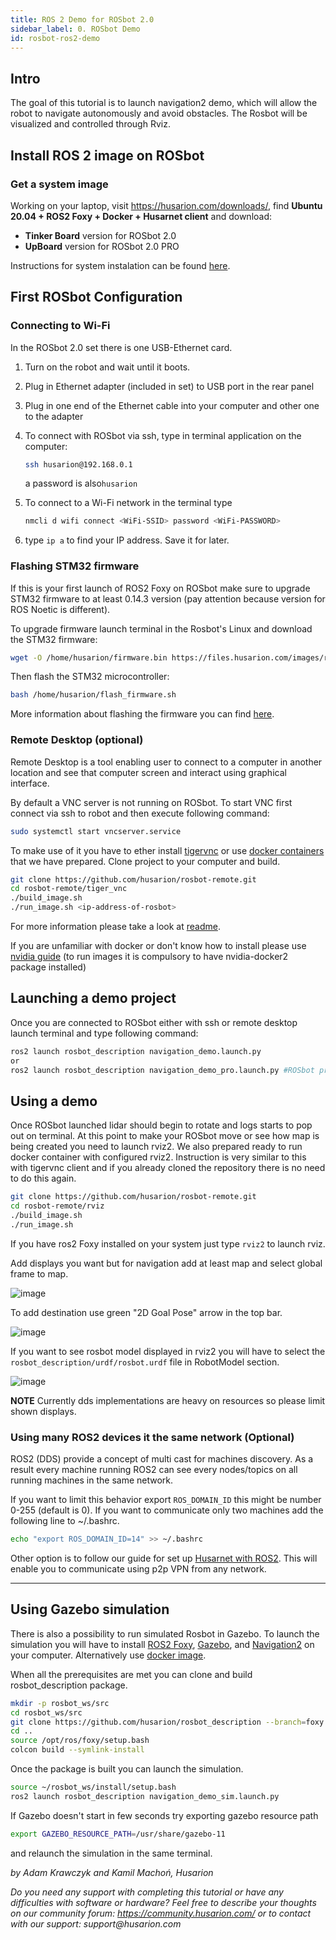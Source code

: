 ```yaml
---
title: ROS 2 Demo for ROSbot 2.0
sidebar_label: 0. ROSbot Demo
id: rosbot-ros2-demo
---
```

<!-- 
TODO: add to sidebar.json below "ROS projects section"
      {
        "type": "subcategory",
        "label": "ROS 2 tutorials",
        "ids": [
          "tutorials/ros2-tutorials/rosbot-ros2-demo"
        ]
      }, -->

## Intro

The goal of this tutorial is to launch navigation2 demo, which will allow the robot to navigate autonomously and avoid obstacles. The Rosbot will be visualized and controlled through Rviz.

## Install ROS 2 image on ROSbot

### Get a system image

Working on your laptop, visit https://husarion.com/downloads/, find **Ubuntu 20.04 + ROS2 Foxy + Docker + Husarnet client** and download:
- **Tinker Board** version for ROSbot 2.0 
- **UpBoard** version for ROSbot 2.0 PRO

Instructions for system instalation can be found [here](https://husarion.com/manuals/rosbot/#system-reinstallation).

## First ROSbot Configuration

### Connecting to Wi-Fi

In the ROSbot 2.0 set there is one USB-Ethernet card.

1. Turn on the robot and wait until it boots.
2. Plug in Ethernet adapter (included in set) to USB port in the rear panel
3. Plug in one end of the Ethernet cable into your computer and other one to the adapter
4. To connect with ROSbot via ssh, type in terminal application on the computer: 
    ```bash
    ssh husarion@192.168.0.1
    ```
    a password is also`husarion`

5. To connect to a Wi-Fi network in the terminal type 
    ```bash
    nmcli d wifi connect <WiFi-SSID> password <WiFi-PASSWORD>
    ``` 
6. type `ip a` to find your IP address. Save it for later.

### Flashing STM32 firmware
If this is your first launch of ROS2 Foxy on ROSbot make sure to upgrade STM32 firmware to at least 0.14.3 version (pay attention because version for ROS Noetic is different).

To upgrade firmware launch terminal in the Rosbot's Linux and download the STM32 firmware:

```bash
wget -O /home/husarion/firmware.bin https://files.husarion.com/images/rosbot-2.0-fw-v0.14.3.bin
```

Then flash the STM32 microcontroller:

```bash
bash /home/husarion/flash_firmware.sh
```

More information about flashing the firmware you can find [here](https://husarion.com/manuals/rosbot/#low-level-firmware-installation).

### Remote Desktop (optional)

Remote Desktop is a tool enabling user to connect to a computer in another location and see that computer screen and interact using graphical interface.

By default a VNC server is not running on ROSbot. To start VNC first connect via ssh to robot and then execute following command:

```bash
sudo systemctl start vncserver.service
```

To make use of it you have to ether install [tigervnc](https://tigervnc.org/) or use [docker containers](https://github.com/husarion/rosbot-remote) that we have prepared. Clone project to your computer and build. 

```bash
git clone https://github.com/husarion/rosbot-remote.git
cd rosbot-remote/tiger_vnc
./build_image.sh
./run_image.sh <ip-address-of-rosbot>
```

For more information please take a look at [readme](https://github.com/husarion/rosbot-remote/blob/main/README.md). 

If you are unfamiliar with docker or don't know how to install please use [nvidia guide](https://docs.nvidia.com/datacenter/cloud-native/container-toolkit/install-guide.html) (to run images it is compulsory to have nvidia-docker2 package installed)

## Launching a demo project

Once you are connected to ROSbot either with ssh or remote desktop launch terminal and type following command:

```bash
ros2 launch rosbot_description navigation_demo.launch.py
or
ros2 launch rosbot_description navigation_demo_pro.launch.py #ROSbot pro
```

## Using a demo

Once ROSbot launched lidar should begin to rotate and logs starts to pop out on terminal. At this point to make your ROSbot move or see how map is being created you need to launch rviz2. We also prepared ready to run docker container with configured rviz2. Instruction is very similar to this with tigervnc client and if you already cloned the repository there is no need to do this again. 

```bash
git clone https://github.com/husarion/rosbot-remote.git
cd rosbot-remote/rviz
./build_image.sh
./run_image.sh
```

If you have ros2 Foxy installed on your system just type `rviz2` to launch rviz.

Add displays you want but for navigation add at least map and select global frame to map.

![image](/docs/assets/img/ros2-tutorials/rviz2.png)

To add destination use green "2D Goal Pose" arrow in the top bar. 

![image](/docs/assets/img/ros2-tutorials/rviz2-nav2.png)

If you want to see rosbot model displayed in rviz2 you will have to select the `rosbot_description/urdf/rosbot.urdf` file in RobotModel section.

![image](/docs/assets/img/ros2-tutorials/rviz2-urdf.png)

**NOTE** Currently dds implementations are heavy on resources so please limit shown displays. 

### Using many ROS2 devices it the same network (Optional)

ROS2 (DDS) provide a concept of multi cast for machines discovery. As a result every machine running ROS2 can see every nodes/topics on all running machines in the same network. 

If you want to limit this behavior export `ROS_DOMAIN_ID` this might be number 0-255 (default is 0). If you want to communicate only two machines add the following line to ~/.bashrc. 

```bash
echo "export ROS_DOMAIN_ID=14" >> ~/.bashrc
```

Other option is to follow our guide for set up [Husarnet with ROS2](https://husarnet.com/docs/tutorial-ros2/). This will enable you to communicate using p2p VPN from any network.  

---

## Using Gazebo simulation

There is also a possibility to run simulated Rosbot in Gazebo. To launch the simulation you will have to install [ROS2 Foxy](https://hub.docker.com/r/rosplanning/navigation2), [Gazebo](http://gazebosim.org/tutorials?tut=install_ubuntu), and [Navigation2](https://navigation.ros.org/build_instructions/index.html) on your computer. Alternatively use [docker image](https://hub.docker.com/r/rosplanning/navigation2).

When all the prerequisites are met you can clone and build rosbot_description package.

```bash
mkdir -p rosbot_ws/src
cd rosbot_ws/src
git clone https://github.com/husarion/rosbot_description --branch=foxy
cd ..
source /opt/ros/foxy/setup.bash
colcon build --symlink-install
```

Once the package is built you can launch the simulation.

```bash
source ~/rosbot_ws/install/setup.bash
ros2 launch rosbot_description navigation_demo_sim.launch.py
```

If Gazebo doesn't start in few seconds try exporting gazebo resource path 
```bash
export GAZEBO_RESOURCE_PATH=/usr/share/gazebo-11
```
and relaunch the simulation in the same terminal.

_by Adam Krawczyk and Kamil Machoń, Husarion_

_Do you need any support with completing this tutorial or have any difficulties with software or hardware? Feel free to describe your thoughts on our community forum: https://community.husarion.com/ or to contact with our support: support@husarion.com_
